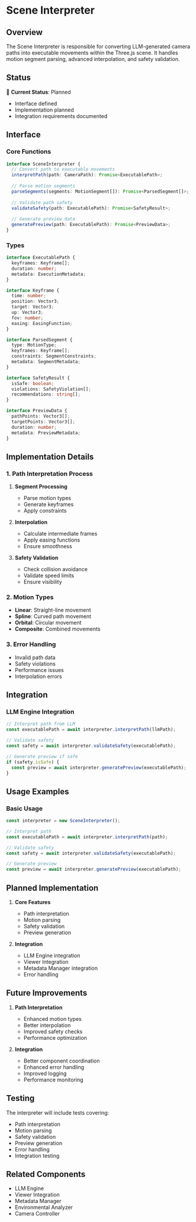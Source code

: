 # Scene Interpreter

## Overview
The Scene Interpreter is responsible for converting LLM-generated camera paths into executable movements within the Three.js scene. It handles motion segment parsing, advanced interpolation, and safety validation.

## Status
🚧 **Current Status**: Planned
- Interface defined
- Implementation planned
- Integration requirements documented

## Interface

### Core Functions
```typescript
interface SceneInterpreter {
  // Convert path to executable movements
  interpretPath(path: CameraPath): Promise<ExecutablePath>;
  
  // Parse motion segments
  parseSegments(segments: MotionSegment[]): Promise<ParsedSegment[]>;
  
  // Validate path safety
  validateSafety(path: ExecutablePath): Promise<SafetyResult>;
  
  // Generate preview data
  generatePreview(path: ExecutablePath): Promise<PreviewData>;
}
```

### Types
```typescript
interface ExecutablePath {
  keyframes: Keyframe[];
  duration: number;
  metadata: ExecutionMetadata;
}

interface Keyframe {
  time: number;
  position: Vector3;
  target: Vector3;
  up: Vector3;
  fov: number;
  easing: EasingFunction;
}

interface ParsedSegment {
  type: MotionType;
  keyframes: Keyframe[];
  constraints: SegmentConstraints;
  metadata: SegmentMetadata;
}

interface SafetyResult {
  isSafe: boolean;
  violations: SafetyViolation[];
  recommendations: string[];
}

interface PreviewData {
  pathPoints: Vector3[];
  targetPoints: Vector3[];
  duration: number;
  metadata: PreviewMetadata;
}
```

## Implementation Details

### 1. Path Interpretation Process
1. **Segment Processing**
   - Parse motion types
   - Generate keyframes
   - Apply constraints

2. **Interpolation**
   - Calculate intermediate frames
   - Apply easing functions
   - Ensure smoothness

3. **Safety Validation**
   - Check collision avoidance
   - Validate speed limits
   - Ensure visibility

### 2. Motion Types
- **Linear**: Straight-line movement
- **Spline**: Curved path movement
- **Orbital**: Circular movement
- **Composite**: Combined movements

### 3. Error Handling
- Invalid path data
- Safety violations
- Performance issues
- Interpolation errors

## Integration

### LLM Engine Integration
```typescript
// Interpret path from LLM
const executablePath = await interpreter.interpretPath(llmPath);

// Validate safety
const safety = await interpreter.validateSafety(executablePath);

// Generate preview if safe
if (safety.isSafe) {
  const preview = await interpreter.generatePreview(executablePath);
}
```

## Usage Examples

### Basic Usage
```typescript
const interpreter = new SceneInterpreter();

// Interpret path
const executablePath = await interpreter.interpretPath(path);

// Validate safety
const safety = await interpreter.validateSafety(executablePath);

// Generate preview
const preview = await interpreter.generatePreview(executablePath);
```

## Planned Implementation
1. **Core Features**
   - Path interpretation
   - Motion parsing
   - Safety validation
   - Preview generation

2. **Integration**
   - LLM Engine integration
   - Viewer Integration
   - Metadata Manager integration
   - Error handling

## Future Improvements
1. **Path Interpretation**
   - Enhanced motion types
   - Better interpolation
   - Improved safety checks
   - Performance optimization

2. **Integration**
   - Better component coordination
   - Enhanced error handling
   - Improved logging
   - Performance monitoring

## Testing
The interpreter will include tests covering:
- Path interpretation
- Motion parsing
- Safety validation
- Preview generation
- Error handling
- Integration testing

## Related Components
- LLM Engine
- Viewer Integration
- Metadata Manager
- Environmental Analyzer
- Camera Controller 